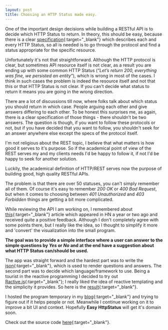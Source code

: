 ```yaml
---
layout: post
title: Choosing an HTTP Status made easy.
---
```


One of the important design decisions while building a RESTful API is to decide which HTTP Status to return. In theory, this should be easy, because there is a clear [specification](https://tools.ietf.org/html/rfc7231#section-6){:target="_blank"} which describes each and every HTTP Status, so all is needed is to go through the protocol and find a status appropriate for the specific resource. 

Unfortunately it's not that straightforward. Although the HTTP protocol is clear, but sometimes API resource itself is not clear, as a result you are ending up with some common HTTP Status (“_Let’s return 200, everything was fine, we persisted an entity_”), which is wrong in most of the cases. I think in such cases the problem is indeed the resource itself and not that this or that HTTP Status is not clear. If you can't decide what status to return it means you are going in the wrong direction. 

There are a lot of discussions till now, where folks talk about which status you should return in which case. People arguing each other and give answers differing to each other. To be honest this surprises me, as again, there is a clear specification of those things - there shouldn’t be two answers. The question is though, if you want to follow these protocols or not, but if you have decided that you want to follow, you shouldn't seek for an answer anywhere else except the specs of the protocol itself. 

I'm not religious about the REST topic, I believe that what matters is how good it serves to it's purpose. So if the academical point of view of the REST serves my and my clients needs I'd be happy to follow it, if not I'd be happy to seek for another solution.

Luckily, the academical definition of HTTP/REST serves now the purpose of building good, high quality RESTful APIs. 

The problem is that there are over 50 statuses, you can't simply remember all of them. Of course it's easy to remember *200 OK* or *400 Bad Request*, but when it comes to choosing between *401 Unauthorized* and *403 Forbidden* things are getting a bit more complicated.

While reviewing the API I am working on, I remembered about [this](http://racksburg.com/choosing-an-http-status-code/){:target="_blank"} article which appeared in HN a year or two ago and received quite a positive feedback. Although I don't completely agree with some points there, but I really like the idea, so I thought to simplify it more and 'convert' the visualization into the small program. 

**The goal was to provide a simple interface where a user can answer to the simple questions by *Yes* or *No* and at the end have a suggestion about what HTTP Status can/should be used.**

The app was straight forward and the hardest part was to write the [json](https://gist.github.com/vtorosyan/49765f9e1b0a4833ace46a7f04b92f89){:target="_blank"}, which is used to render questions and answers. The second part was to decide which language/framework to use. Being a tourist in the reactive programming I decided to try out [Ractive.js](https://gist.github.com/vtorosyan/49765f9e1b0a4833ace46a7f04b92f89){:target="_blank"}; I really liked the idea of reactive templating and the simplicity it provides. So here is the [result](https://github.com/vtorosyan/easy-http-status){:target="_blank"}. 

I hosted the program temporary in my [blog](http://vtorosyan.github.io/easy-http-status/){:target="_blank"}  and trying to figure out if it helps people or not. Meanwhile I continue working on it to improve a bit UI and context. Hopefully **Easy HttpStatus** will get it's domain soon.

Check out the source code [here](https://github.com/vtorosyan/easy-http-status){:target="_blank"}.